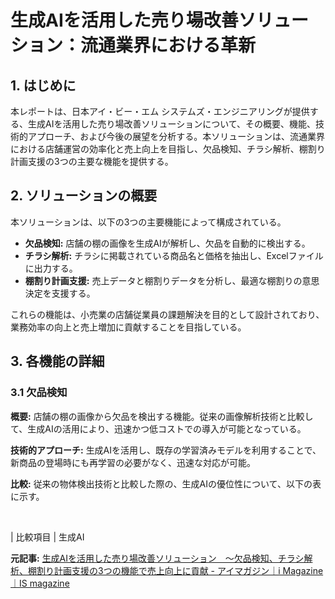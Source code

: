 # 生成AIを活用した売り場改善ソリューション：流通業界における革新

## 1. はじめに

本レポートは、日本アイ・ビー・エム システムズ・エンジニアリングが提供する、生成AIを活用した売り場改善ソリューションについて、その概要、機能、技術的アプローチ、および今後の展望を分析する。本ソリューションは、流通業界における店舗運営の効率化と売上向上を目指し、欠品検知、チラシ解析、棚割り計画支援の3つの主要な機能を提供する。

## 2. ソリューションの概要

本ソリューションは、以下の3つの主要機能によって構成されている。

* **欠品検知:** 店舗の棚の画像を生成AIが解析し、欠品を自動的に検出する。
* **チラシ解析:** チラシに掲載されている商品名と価格を抽出し、Excelファイルに出力する。
* **棚割り計画支援:** 売上データと棚割りデータを分析し、最適な棚割りの意思決定を支援する。

これらの機能は、小売業の店舗従業員の課題解決を目的として設計されており、業務効率の向上と売上増加に貢献することを目指している。

## 3. 各機能の詳細

### 3.1 欠品検知

**概要:**
店舗の棚の画像から欠品を検出する機能。従来の画像解析技術と比較して、生成AIの活用により、迅速かつ低コストでの導入が可能となっている。

**技術的アプローチ:**
生成AIを活用し、既存の学習済みモデルを利用することで、新商品の登場時にも再学習の必要がなく、迅速な対応が可能。

**比較:**
従来の物体検出技術と比較した際の、生成AIの優位性について、以下の表に示す。

<br>

| 比較項目 | 生成AI 

**元記事:** [生成AIを活用した売り場改善ソリューション　～欠品検知、チラシ解析、棚割り計画支援の3つの機能で売上向上に貢献 - アイマガジン｜i Magazine｜IS magazine](https://www.imagazine.co.jp/sales-floor-improvement-with-generative-ai/)